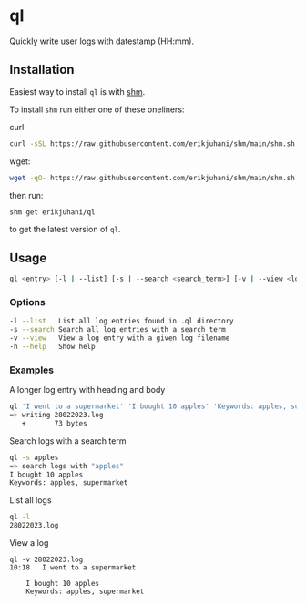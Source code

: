 # ql

Quickly write user logs with datestamp (HH:mm).

## Installation

Easiest way to install `ql` is with [shm](https://github.com/erikjuhani/shm).

To install `shm` run either one of these oneliners:

curl:

```sh
curl -sSL https://raw.githubusercontent.com/erikjuhani/shm/main/shm.sh | sh
```

wget:

```sh
wget -qO- https://raw.githubusercontent.com/erikjuhani/shm/main/shm.sh | sh
```

then run:

```sh
shm get erikjuhani/ql
```

to get the latest version of `ql`.

## Usage

```sh
ql <entry> [-l | --list] [-s | --search <search_term>] [-v | --view <log_filename>] [-h | --help]
```

### Options

```sh
-l --list	List all log entries found in .ql directory
-s --search	Search all log entries with a search term
-v --view	View a log entry with a given log filename
-h --help	Show help
```

### Examples

A longer log entry with heading and body

```sh
ql 'I went to a supermarket' 'I bought 10 apples' 'Keywords: apples, supermarket'
=> writing 28022023.log
   +       73 bytes
```

Search logs with a search term

```sh
ql -s apples
=> search logs with "apples"
I bought 10 apples
Keywords: apples, supermarket
```

List all logs

```sh
ql -l
28022023.log
```

View a log

```
ql -v 28022023.log
10:18	I went to a supermarket

	I bought 10 apples
	Keywords: apples, supermarket
```
